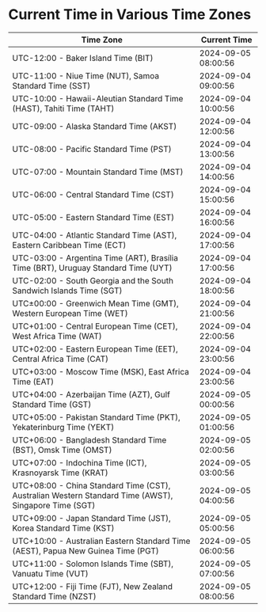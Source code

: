# Current Time in Various Time Zones

| Time Zone | Current Time |
|-----------|--------------|
| UTC-12:00 - Baker Island Time (BIT) | 2024-09-05 08:00:56 |
| UTC-11:00 - Niue Time (NUT), Samoa Standard Time (SST) | 2024-09-04 09:00:56 |
| UTC-10:00 - Hawaii-Aleutian Standard Time (HAST), Tahiti Time (TAHT) | 2024-09-04 10:00:56 |
| UTC-09:00 - Alaska Standard Time (AKST) | 2024-09-04 12:00:56 |
| UTC-08:00 - Pacific Standard Time (PST) | 2024-09-04 13:00:56 |
| UTC-07:00 - Mountain Standard Time (MST) | 2024-09-04 14:00:56 |
| UTC-06:00 - Central Standard Time (CST) | 2024-09-04 15:00:56 |
| UTC-05:00 - Eastern Standard Time (EST) | 2024-09-04 16:00:56 |
| UTC-04:00 - Atlantic Standard Time (AST), Eastern Caribbean Time (ECT) | 2024-09-04 17:00:56 |
| UTC-03:00 - Argentina Time (ART), Brasília Time (BRT), Uruguay Standard Time (UYT) | 2024-09-04 17:00:56 |
| UTC-02:00 - South Georgia and the South Sandwich Islands Time (SGT) | 2024-09-04 18:00:56 |
| UTC±00:00 - Greenwich Mean Time (GMT), Western European Time (WET) | 2024-09-04 21:00:56 |
| UTC+01:00 - Central European Time (CET), West Africa Time (WAT) | 2024-09-04 22:00:56 |
| UTC+02:00 - Eastern European Time (EET), Central Africa Time (CAT) | 2024-09-04 23:00:56 |
| UTC+03:00 - Moscow Time (MSK), East Africa Time (EAT) | 2024-09-04 23:00:56 |
| UTC+04:00 - Azerbaijan Time (AZT), Gulf Standard Time (GST) | 2024-09-05 00:00:56 |
| UTC+05:00 - Pakistan Standard Time (PKT), Yekaterinburg Time (YEKT) | 2024-09-05 01:00:56 |
| UTC+06:00 - Bangladesh Standard Time (BST), Omsk Time (OMST) | 2024-09-05 02:00:56 |
| UTC+07:00 - Indochina Time (ICT), Krasnoyarsk Time (KRAT) | 2024-09-05 03:00:56 |
| UTC+08:00 - China Standard Time (CST), Australian Western Standard Time (AWST), Singapore Time (SGT) | 2024-09-05 04:00:56 |
| UTC+09:00 - Japan Standard Time (JST), Korea Standard Time (KST) | 2024-09-05 05:00:56 |
| UTC+10:00 - Australian Eastern Standard Time (AEST), Papua New Guinea Time (PGT) | 2024-09-05 06:00:56 |
| UTC+11:00 - Solomon Islands Time (SBT), Vanuatu Time (VUT) | 2024-09-05 07:00:56 |
| UTC+12:00 - Fiji Time (FJT), New Zealand Standard Time (NZST) | 2024-09-05 08:00:56 |
